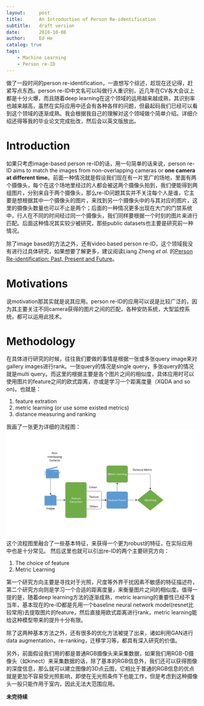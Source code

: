```yaml
---
layout:     post
title:      An Introduction of Person Re-identification
subtitle:   draft version
date:       2018-10-08
author:     Ed He
catalog: true
tags:
    - Machine Learning
    - Person re-ID
---
```


做了一段时间的person re-identification，一直想写个综述，趁现在还记得，赶紧写点东西。person re-ID中文名可以叫做行人重识别，近几年在CV各大会议上都是十分火爆，而且随着deep learning在这个领域的运用越来越成熟，其识别率也越来越高，虽然在实际应用中还会有各种各样的问题，但最起码我们已经可以看到这个领域的逐渐成熟。我会根据我自己的理解对这个领域做个简单介绍。详细介绍还得等我的毕业论文完成批改，然后会以英文版放出。

# Introduction
如果只考虑image-based person re-ID的话，用一句简单的话来说，person re-ID aims to match the images from non-overlapping cameras or **one camera at different time**。前面一种情况就是假设我们现在有一片宽广的场地，里面有两个摄像头，每个在这个场地里经过的人都会被这两个摄像头拍到，我们便能得到两组图片，分别来自于两个摄像头，那么re-ID问题其实并不关注每个人是谁，它主要是想根据其中一个摄像头的图片，来找到另一个摄像头中的与其对应的图片，这里的摄像头数量也可以不止是两个；后面的一种情况更多出现在大门的门禁系统中，行人在不同的时间经过同一个摄像头，我们同样要根据一个时刻的图片来进行匹配。后面这种情况其实较少被研究，那些public datasets也主要是研究前一种情况。

除了image based的方法之外，还有video based person re-ID，这个领域我没有进行过具体研究，如果想要了解更多，建议阅读Liang Zheng *et al.* 的[Person Re-identification: Past, Present and Future](https://arxiv.org/abs/1610.02984)。

# Motivations
说motivation那其实就是说其应用。person re-ID的应用可以说是比较广泛的，因为其主要关注不同camera获得的图片之间的匹配，各种安防系统，大型监控系统，都可以运用此技术。

# Methodology
在具体进行研究的时候，往往我们要做的事情是根据一张或多张query image来对gallery images进行rank。一张query的情况是single query，多张query的情况就是multi query。而这里的根据主要是各个图片之间的相似度，具体应用时可以使用图片的feature之间的欧式距离，亦或是学习一个距离度量（XQDA and so on)。也就是：
1. feature extration
2. metric learning (or use some existed metrics)
3. distance measuring and ranking

我画了一张更为详细的流程图：
![procedure](/img/procedure.jpg)
这个流程图里融合了一些基本特征，来获得一个更为robust的特征，在实际应用中也是十分常见。
然后这里也就可以引出re-ID的两个主要研究方向：
1. The choice of feature
2. Metric Learning

第一个研究方向主要是寻找对于光照，尺度等外界干扰因素不敏感的特征描述符，第二个研究方向则是学习一个合适的距离度量，来衡量图片之间的相似度。值得一提的是，随着deep learning方法的逐渐成熟，metric learning的重要性已经不复当年，基本现在的re-ID都是先用一个baseline neural network model(resnet比较常用)去提取图片的feature，然后直接用欧式距离进行rank，metric learning能给这种模型带来的提升十分有限。

除了这两种基本方法之外，还有很多的优化方法被提了出来，诸如利用GAN进行data augmentation，re-ranking，迁移学习等，都具有深入研究的价值。

另外，前面假设我们用的都是普通RGB摄像头来采集数据，如果我们用RGB-D摄像头（如kinect）来采集数据的话，除了基本的RGB信息外，我们还可以获得图像的深度信息，那么就可以建立图像的3D点云图，它相比于普通的RGB信息的优点就是更加不容易受光照影响，即使在无光照条件下也能工作，但是考虑到这种摄像头一般只能作用于室内，因此无法大范围应用。

**未完待续**
